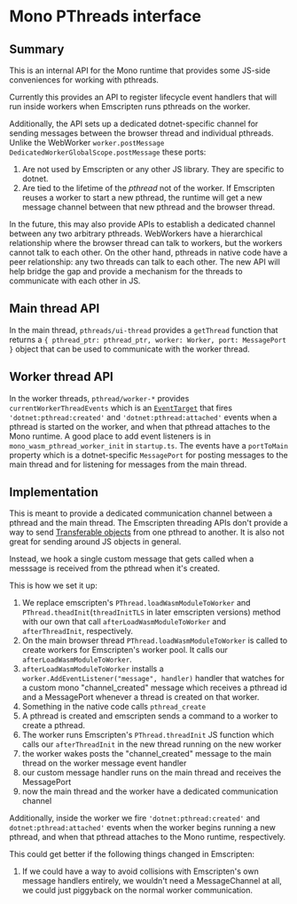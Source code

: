 # Mono PThreads interface

## Summary

This is an internal API for the Mono runtime that provides some JS-side conveniences for working with pthreads.

Currently this provides an API to register lifecycle event handlers that will run inside workers when Emscripten runs pthreads on the worker.

Additionally, the API sets up a dedicated dotnet-specific channel for sending messages between the browser thread and individual pthreads.  Unlike the WebWorker `worker.postMessage` `DedicatedWorkerGlobalScope.postMessage` these ports:

1. Are not used by Emscripten or any other JS library.  They are specific to dotnet.
2. Are tied to the lifetime of the *pthread* not of the worker.  If Emscripten reuses a worker to start a new pthread, the runtime will get a new message channel between that new pthread and the browser thread.

In the future, this may also provide APIs to establish a dedicated channel between any two arbitrary pthreads.
WebWorkers have a hierarchical relationship where the browser thread can talk to workers, but the workers cannot talk to each other.
On the other hand, pthreads in native code have a peer relationship: any two threads can talk to each other.  The new API will help bridge the gap and provide a mechanism for the threads to communicate with each other in JS.

## Main thread API

In the main thread, `pthreads/ui-thread` provides a `getThread` function that returns a `{ pthread_ptr: pthread_ptr, worker: Worker, port: MessagePort }` object that can be used to communicate with the worker thread.

## Worker thread API

In the worker threads, `pthread/worker-*` provides `currentWorkerThreadEvents` which is an [`EventTarget`](https://developer.mozilla.org/en-US/docs/Web/API/EventTarget) that fires `'dotnet:pthread:created'` and `'dotnet:pthread:attached'` events when a pthread is started on the worker, and when that pthread attaches to the Mono runtime. A good place to add event listeners is in `mono_wasm_pthread_worker_init` in `startup.ts`.
The events have a `portToMain` property which is a dotnet-specific `MessagePort` for posting messages to the main thread and for listening for messages from the main thread.

## Implementation

   This is meant to provide a dedicated communication channel between a pthread and the main thread.
   The Emscripten threading APIs don't provide a way to send  [Transferable objects](https://developer.mozilla.org/en-US/docs/Glossary/Transferable_objects)
     from one pthread to another.  It is also not great for sending around JS objects in general.

   Instead, we hook a single custom message that gets called when a messsage is received from the pthread when it's created.

   This is how we set it up:

   1. We replace emscripten's `PThread.loadWasmModuleToWorker` and `PThread.theadInit`(`threadInitTLS` in later emscripten versions) method with our own that call `afterLoadWasmModuleToWorker` and `afterThreadInit`, respectively.
   2. On the main browser thread `PThread.loadWasmModuleToWorker` is called to create workers for Emscripten's worker pool.  It calls our `afterLoadWasmModuleToWorker`.
   3. `afterLoadWasmModuleToWorker` installs a `worker.AddEventListener("message", handler)` handler that watches for a custom mono "channel_created" message which receives a pthread id and a MessagePort whenever a thread is created on that worker.
   4. Something in the native code calls `pthread_create`
   5. A pthread is created and emscripten sends a command to a worker to create a pthread.
   6. The worker runs Emscripten's `PThread.threadInit` JS function which calls our `afterThreadInit` in the new thread running on the new worker
   7. the worker wakes posts the "channel_created" message to the main thread on the worker message event handler
   8. our custom message handler runs on the main thread and receives the MessagePort
   9. now the main thread and the worker have a dedicated communication channel

Additionally, inside the worker we fire `'dotnet:pthread:created'` and `dotnet:pthread:attached'` events
when the worker begins running a new pthread, and when that pthread attaches to the Mono runtime, respectively.

This could get better if the following things changed in Emscripten:

   1. If we could have a way to avoid collisions with Emscripten's own message handlers entirely, we wouldn't need a MessageChannel at all, we could just piggyback on the normal worker communication.
